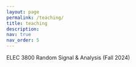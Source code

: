 ```yaml
---
layout: page
permalink: /teaching/
title: teaching
description: 
nav: true
nav_order: 5
---
```


ELEC 3800 Random Signal & Analysis (Fall 2024)
